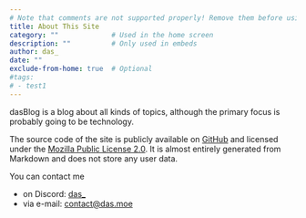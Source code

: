 ```yaml
---
# Note that comments are not supported properly! Remove them before using this
title: About This Site
category: ""             # Used in the home screen
description: ""          # Only used in embeds
author: das_
date: ""
exclude-from-home: true  # Optional
#tags: 
# - test1
---
```


dasBlog is a blog about all kinds of topics, although the primary focus is probably going to be technology.

The source code of the site is publicly available on [GitHub](https://github.com/dlsf/dasBlog) and licensed under the [Mozilla Public License 2.0](https://github.com/dlsf/dasBlog/blob/main/LICENSE).
It is almost entirely generated from Markdown and does not store any user data.

You can contact me
- on Discord: [das_](https://discordid.netlify.app/?id=450632370354126858)
- via e-mail: [contact@das.moe](mailto:contact@das.moe)
